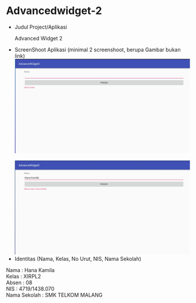 # Advancedwidget-2

* Judul Project/Aplikasi<br>
  <p> Advanced Widget 2 </p>
* ScreenShoot Aplikasi (minimal 2 screenshoot, berupa Gambar bukan link)<br>
<img src = "https://github.com/hanakamila/Advancedwidget-2/blob/master/2-aw-01.JPG"><br><br>
<img src = "https://github.com/hanakamila/Advancedwidget-2/blob/master/2-aw-02.JPG"><br>
* Identitas (Nama, Kelas, No Urut, NIS, Nama Sekolah)
<p>
Nama  : Hana Kamila <br>
Kelas : XIRPL2<br>
Absen : 08<br>
NIS   : 4719/1438.070<br>
Nama Sekolah  : SMK TELKOM MALANG
</p>
